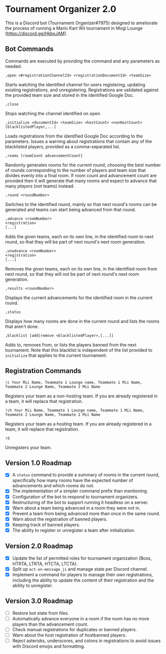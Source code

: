 # Tournament Organizer 2.0

This is a Discord bot (Tournament Organizer#7975) designed to ameliorate the
process of running a Mario Kart Wii tournament in Mogi Lounge
(https://discord.gg/HkbxJAM).

## Bot Commands

Commands are executed by providing the command and any parameters as needed.

`,open <#registrationChannelId> <registrationDocumentId> <teamSize>`

Starts watching the identified channel for users registering, updating existing
registrations, and unregistering. Registrations are validated against the
provided team size and stored in the identified Google Doc.

`,close`

Stops watching the channel identified on open.

`,initialize <documentId> <teamSize> <hostCount> <nonHostCount>
[blacklistedPlayer,...]`

Loads registrations from the identified Google Doc according to the parameters.
Issues a warning about registrations that contain any of the blacklisted
players, provided as a comma-separated list.

`,rooms [roomCount advancementCount]`

Randomly generates rooms for the current round, choosing the best number of
rounds corresponding to the number of players and team size that divides evenly
into a final room. If room count and advancement count are provided then it will
generate that many rooms and expect to advance that many *players* (not teams)
instead.

`,round <roundNumber>`

Switches to the identified round, mainly so that next round's rooms can be
generated and teams can start being advanced from that round.

```
,advance <roomNumber>
<registration>
[...]
```

Adds the given teams, each on its own line, in the identified room to next
round, so that they will be part of next round's next room generation.

```
,unadvance <roomNumber>
<registration>
[...]
```

Removes the given teams, each on its own line, in the identified room from next
round, so that they will not be part of next round's next room generation.

`,results <roundNumber>`

Displays the current advancements for the identified room in the current round.

`,status`

Displays how many rooms are done in the current round and lists the rooms that
aren't done.

`,blacklist [add|remove <blacklistedPlayer>,[...]]`

Adds to, removes from, or lists the players banned from the next tournament.
Note that this blacklist is independent of the list provided to `initialize`
that applies to the current tournament.

## Registration Commands

`!c Your Mii Name, Teammate 1 Lounge name, Teammate 1 Mii Name, Teammate 2
Lounge Name, Teammate 2 Mii Name`

Registers your team as a non-hosting team. If you are already registered in a
team, it will replace that registration.

`!ch Your Mii Name, Teammate 1 Lounge name, Teammate 1 Mii Name, Teammate 2
Lounge Name, Teammate 2 Mii Name`

Registers your team as a hosting team. If you are already registered in a team,
it will replace that registration.

`!d`

Unregisters your team.

## Version 1.0 Roadmap

- [x] A `status` command to provide a summary of rooms in the current round,
specifically how many rooms have the expected number of advancements and which
rooms do not.
- [x] The implementation of a simpler command prefix than mentioning.
- [x] Configuration of the bot to respond to tournament organizers.
- [x] Restructuring of the bot to support running it headless on a server.
- [x] Warn about a team being advanced in a room they were not in.
- [x] Prevent a team from being advanced more than once in the same round.
- [x] Warn about the registration of banned players.
- [x] Keeping track of banned players.
- [x] The ability to register or unregister a team after initialization.

## Version 2.0 Roadmap

- [x] Update the list of permitted roles for tournament organization (Boss,
HTRTA, LTRTA, HTCTA, LTCTA).
- [x] Split up `act-on-message.js` and manage state per Discord channel.
- [x] Implement a command for players to manage their own registrations,
including the ability to update the content of their registration and the
ability to unregister.

## Version 3.0 Roadmap

- [ ] Restore bot state from files.
- [ ] Automatically advance everyone in a room if the room has no more players
than the advancement count.
- [ ] Check manual registrations for duplicates or banned players.
- [ ] Warn about the host registration of hostbanned players.
- [ ] Reject asterisks, underscores, and colons in registrations to avoid issues
with Discord emojis and formatting.

